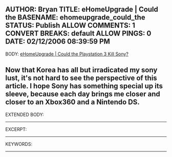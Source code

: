 AUTHOR: Bryan
TITLE: eHomeUpgrade | Could the
BASENAME: ehomeupgrade_could_the
STATUS: Publish
ALLOW COMMENTS: 1
CONVERT BREAKS: __default__
ALLOW PINGS: 0
DATE: 02/12/2006 08:39:59 PM
-----
BODY:
<a title="
eHomeUpgrade | Could the Playstation 3 Kill Sony?" href="http://www.ehomeupgrade.com/entry/2100/could_the_playstation">
eHomeUpgrade | Could the Playstation 3 Kill Sony?</a>

Now that Korea has all but irradicated my sony lust, it's not hard to see the perspective of this article. I hope Sony has something special up its sleeve, because each day brings me closer and closer to an Xbox360 and a Nintendo DS.
-----
EXTENDED BODY:

-----
EXCERPT:

-----
KEYWORDS:

-----


